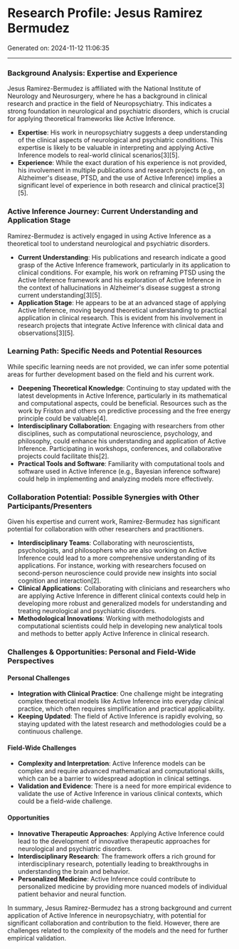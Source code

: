 # Research Profile: Jesus Ramirez Bermudez 

Generated on: 2024-11-12 11:06:35

---

### Background Analysis: Expertise and Experience

Jesus Ramirez-Bermudez is affiliated with the National Institute of Neurology and Neurosurgery, where he has a background in clinical research and practice in the field of Neuropsychiatry. This indicates a strong foundation in neurological and psychiatric disorders, which is crucial for applying theoretical frameworks like Active Inference.

- **Expertise**: His work in neuropsychiatry suggests a deep understanding of the clinical aspects of neurological and psychiatric conditions. This expertise is likely to be valuable in interpreting and applying Active Inference models to real-world clinical scenarios[3][5].
- **Experience**: While the exact duration of his experience is not provided, his involvement in multiple publications and research projects (e.g., on Alzheimer's disease, PTSD, and the use of Active Inference) implies a significant level of experience in both research and clinical practice[3][5].

### Active Inference Journey: Current Understanding and Application Stage

Ramirez-Bermudez is actively engaged in using Active Inference as a theoretical tool to understand neurological and psychiatric disorders.

- **Current Understanding**: His publications and research indicate a good grasp of the Active Inference framework, particularly in its application to clinical conditions. For example, his work on reframing PTSD using the Active Inference framework and his exploration of Active Inference in the context of hallucinations in Alzheimer's disease suggest a strong current understanding[3][5].
- **Application Stage**: He appears to be at an advanced stage of applying Active Inference, moving beyond theoretical understanding to practical application in clinical research. This is evident from his involvement in research projects that integrate Active Inference with clinical data and observations[3][5].

### Learning Path: Specific Needs and Potential Resources

While specific learning needs are not provided, we can infer some potential areas for further development based on the field and his current work.

- **Deepening Theoretical Knowledge**: Continuing to stay updated with the latest developments in Active Inference, particularly in its mathematical and computational aspects, could be beneficial. Resources such as the work by Friston and others on predictive processing and the free energy principle could be valuable[4].
- **Interdisciplinary Collaboration**: Engaging with researchers from other disciplines, such as computational neuroscience, psychology, and philosophy, could enhance his understanding and application of Active Inference. Participating in workshops, conferences, and collaborative projects could facilitate this[2].
- **Practical Tools and Software**: Familiarity with computational tools and software used in Active Inference (e.g., Bayesian inference software) could help in implementing and analyzing models more effectively.

### Collaboration Potential: Possible Synergies with Other Participants/Presenters

Given his expertise and current work, Ramirez-Bermudez has significant potential for collaboration with other researchers and practitioners.

- **Interdisciplinary Teams**: Collaborating with neuroscientists, psychologists, and philosophers who are also working on Active Inference could lead to a more comprehensive understanding of its applications. For instance, working with researchers focused on second-person neuroscience could provide new insights into social cognition and interaction[2].
- **Clinical Applications**: Collaborating with clinicians and researchers who are applying Active Inference in different clinical contexts could help in developing more robust and generalized models for understanding and treating neurological and psychiatric disorders.
- **Methodological Innovations**: Working with methodologists and computational scientists could help in developing new analytical tools and methods to better apply Active Inference in clinical research.

### Challenges & Opportunities: Personal and Field-Wide Perspectives

#### Personal Challenges
- **Integration with Clinical Practice**: One challenge might be integrating complex theoretical models like Active Inference into everyday clinical practice, which often requires simplification and practical applicability.
- **Keeping Updated**: The field of Active Inference is rapidly evolving, so staying updated with the latest research and methodologies could be a continuous challenge.

#### Field-Wide Challenges
- **Complexity and Interpretation**: Active Inference models can be complex and require advanced mathematical and computational skills, which can be a barrier to widespread adoption in clinical settings.
- **Validation and Evidence**: There is a need for more empirical evidence to validate the use of Active Inference in various clinical contexts, which could be a field-wide challenge.

#### Opportunities
- **Innovative Therapeutic Approaches**: Applying Active Inference could lead to the development of innovative therapeutic approaches for neurological and psychiatric disorders.
- **Interdisciplinary Research**: The framework offers a rich ground for interdisciplinary research, potentially leading to breakthroughs in understanding the brain and behavior.
- **Personalized Medicine**: Active Inference could contribute to personalized medicine by providing more nuanced models of individual patient behavior and neural function.

In summary, Jesus Ramirez-Bermudez has a strong background and current application of Active Inference in neuropsychiatry, with potential for significant collaboration and contribution to the field. However, there are challenges related to the complexity of the models and the need for further empirical validation.